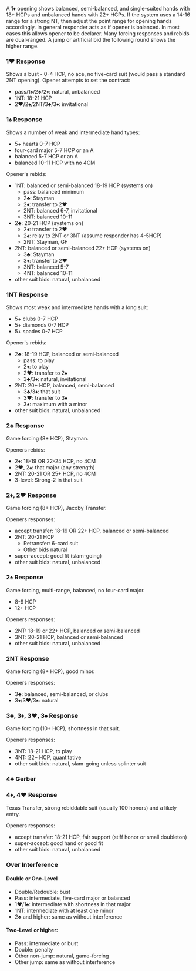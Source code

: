 A 1♦ opening shows balanced, semi-balanced, and single-suited hands with 18+ HCPs and unbalanced hands with 22+ HCPs. If the system uses a 14-16 range for a strong NT, then adjust the point range for opening hands accordingly.
In general responder acts as if opener is balanced. In most cases this allows opener to be declarer. Many forcing responses and rebids are dual-ranged. A jump or artificial bid the following round shows the higher range.

### 1♥ Response
Shows a bust - 0-4 HCP, no ace, no five-card suit (would pass a standard 2NT opening). 
Opener attempts to set the contract:
   * pass/1♠/2♣/2♦: natural, unbalanced
   * 1NT: 18-21 HCP
   * 2♥/2♠/2NT/3♣/3♦: invitational

### 1♠ Response
Shows a number of weak and intermediate hand types:
   * 5+ hearts 0-7 HCP
   * four-card major 5-7 HCP or an A
   * balanced 5-7 HCP or an A
   * balanced 10-11 HCP with no 4CM

Opener's rebids:
   * 1NT: balanced or semi-balanced 18-19 HCP (systems on)
      * pass: balanced minimum
      * 2♣: Stayman
      * 2♦: transfer to 2♥
      * 2NT: balanced 6-7, invitational
      * 3NT: balanced 10-11
   * 2♣: 20-21 HCP (systems on) 
      * 2♦: transfer to 2♥
      * 2♠: relay to 2NT or 3NT (assume responder has 4-5HCP)
      * 2NT: Stayman, GF
   * 2NT: balanced or semi-balanced 22+ HCP (systems on)
      * 3♣: Stayman
      * 3♦: transfer to 2♥
      * 3NT: balanced 5-7
      * 4NT: balanced 10-11
   * other suit bids: natural, unbalanced
   
### 1NT Response
Shows most weak and intermediate hands with a long suit:
   * 5+ clubs 0-7 HCP
   * 5+ diamonds 0-7 HCP
   * 5+ spades 0-7 HCP

Opener's rebids:
   * 2♣: 18-19 HCP, balanced or semi-balanced
      * pass: to play 
      * 2♦: to play
      * 2♥: transfer to 2♠
      * 3♣/3♦: natural, invitational
   * 2NT: 20+ HCP, balanced, semi-balanced
      * 3♣/3♦: that suit
      * 3♥: transfer to 3♠
      * 3♠: maximum with a minor
   * other suit bids: natural, unbalanced

### 2♣ Response
Game forcing (8+ HCP), Stayman.

Openers rebids:
   * 2♦: 18-19 OR 22-24 HCP, no 4CM
   * 2♥, 2♠: that major (any strength)
   * 2NT: 20-21 OR 25+ HCP, no 4CM
   * 3-level: Strong-2 in that suit

### 2♦, 2♥ Response
Game forcing (8+ HCP), Jacoby Transfer.

Openers responses:
   * accept transfer: 18-19 OR 22+ HCP, balanced or semi-balanced
   * 2NT: 20-21 HCP
       * Retransfer: 6-card suit
       * Other bids natural
   * super-accept: good fit (slam-going)
   * other suit bids: natural, unbalanced

### 2♠ Response
Game forcing, multi-range, balanced, no four-card major.
   * 8-9 HCP
   * 12+ HCP

Openers responses:
   * 2NT: 18-19 or 22+ HCP, balanced or semi-balanced
   * 3NT: 20-21 HCP, balanced or semi-balanced
   * other suit bids: natural, unbalanced

### 2NT Response
Game forcing (8+ HCP), good minor.

Openers responses:
   * 3♣: balanced, semi-balanced, or clubs
   * 3♦/3♥/3♠: natural
   
### 3♣, 3♦, 3♥, 3♠ Response
Game forcing (10+ HCP), shortness in that suit.

Openers responses:
   * 3NT: 18-21 HCP, to play
   * 4NT: 22+ HCP, quantitative
   * other suit bids: natural, slam-going unless splinter suit

### 4♣ Gerber

### 4♦, 4♥ Response
Texas Transfer, strong rebiddable suit (usually 100 honors) and a likely entry.

Openers responses:
   * accept transfer: 18-21 HCP, fair support (stiff honor or small doubleton)
   * super-accept: good hand or good fit
   * other suit bids: natural, unbalanced

### Over Interference
#### Double or One-Level
   * Double/Redouble: bust
   * Pass: intermediate, five-card major or balanced
   * 1♥/1♠: intermediate with shortness in that major 
   * 1NT: intermediate with at least one minor
   * 2♣ and higher: same as without interference
   
#### Two-Level or higher:
   * Pass: intermediate or bust
   * Double: penalty
   * Other non-jump: natural, game-forcing
   * Other jump: same as without interference
   
